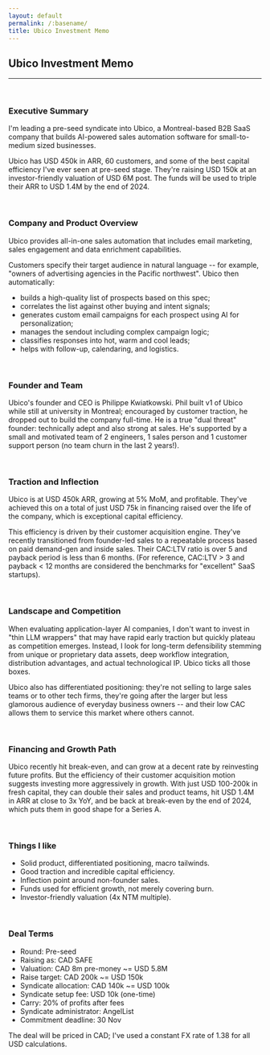 ```yaml
---
layout: default
permalink: /:basename/
title: Ubico Investment Memo
---
```


## Ubico Investment Memo

----

<br/> 

### Executive Summary

I'm leading a pre-seed syndicate into Ubico, a Montreal-based B2B SaaS company that builds AI-powered sales automation software for small-to-medium sized businesses.  

Ubico has USD 450k in ARR, 60 customers, and some of the best capital efficiency I've ever seen at pre-seed stage.  They're raising USD 150k at an investor-friendly valuation of USD 6M post. The funds will be used to triple their ARR to USD 1.4M by the end of 2024.

<br/> 

### Company and Product Overview

Ubico provides all-in-one sales automation that includes email marketing, sales engagement and data enrichment capabilities.

Customers specify their target audience in natural language -- for example, "owners of advertising agencies in the Pacific northwest".  Ubico then automatically:

* builds a high-quality list of prospects based on this spec; 
* correlates the list against other buying and intent signals;
* generates custom email campaigns for each prospect using AI for personalization; 
* manages the sendout including complex campaign logic; 
* classifies responses into hot, warm and cool leads; 
* helps with follow-up, calendaring, and logistics.  

<br/> 

### Founder and Team

Ubico's founder and CEO is Philippe Kwiatkowski.  Phil built v1 of Ubico while still at university in Montreal; encouraged by customer traction, he dropped out to build the company full-time.  He is a true "dual threat" founder: technically adept and also strong at sales.  He's supported by a small and motivated team of 2 engineers, 1 sales person and 1 customer support person (no team churn in the last 2 years!).

<br/> 

### Traction and Inflection

Ubico is at USD 450k ARR, growing at 5% MoM, and profitable.  They've achieved this on a total of just USD 75k in financing raised over the life of the company, which is exceptional capital efficiency.  

This efficiency is driven by their customer acquisition engine.  They've recently transitioned from founder-led sales to a repeatable process based on paid demand-gen and inside sales.  Their CAC:LTV ratio is over 5 and payback period is less than 6 months.  (For reference, CAC:LTV > 3 and payback < 12 months are considered the benchmarks for "excellent" SaaS startups).  

<br/> 

### Landscape and Competition

When evaluating application-layer AI companies, I don't want to invest in "thin LLM wrappers" that may have rapid early traction but quickly plateau as competition emerges.  Instead, I look for long-term defensibility stemming from unique or proprietary data assets, deep workflow integration, distribution advantages, and actual technological IP.  Ubico ticks all those boxes.

Ubico also has differentiated positioning: they're not selling to large sales teams or to other tech firms, they're going after the larger but less glamorous audience of everyday business owners -- and their low CAC allows them to service this market where others cannot.

<br/> 

### Financing and Growth Path

Ubico recently hit break-even, and can grow at a decent rate by reinvesting future profits.  But the efficiency of their customer acquisition motion suggests investing more aggressively in growth.  With just USD 100-200k in fresh capital, they can double their sales and product teams, hit USD 1.4M in ARR at close to 3x YoY, and be back at break-even by the end of 2024, which puts them in good shape for a Series A. 


<br/> 

### Things I like

* Solid product, differentiated positioning, macro tailwinds.
* Good traction and incredible capital efficiency.
* Inflection point around non-founder sales.
* Funds used for efficient growth, not merely covering burn.
* Investor-friendly valuation (4x NTM multiple).
	

<br/>

### Deal Terms

* Round: Pre-seed
* Raising as: CAD SAFE
* Valuation: CAD 8m pre-money ~= USD 5.8M
* Raise target: CAD 200k ~= USD 150k
* Syndicate allocation: CAD 140k ~= USD 100k
* Syndicate setup fee: USD 10k (one-time)
* Carry: 20% of profits after fees
* Syndicate administrator: AngelList
* Commitment deadline: 30 Nov

The deal will be priced in CAD; I've used a constant FX rate of 1.38 for all USD calculations.

<br/>
<br/>
<br/>


<!--


<br/> 

### Risks and Disclosures

1. AI is evolving fast; the landscape keeps changing.
2. Competitors exist and new ones could emerge.
3. Small and mid-sized businesses can be tough to sell to.
4. I invested in a previous financing round for Ubico

-->

